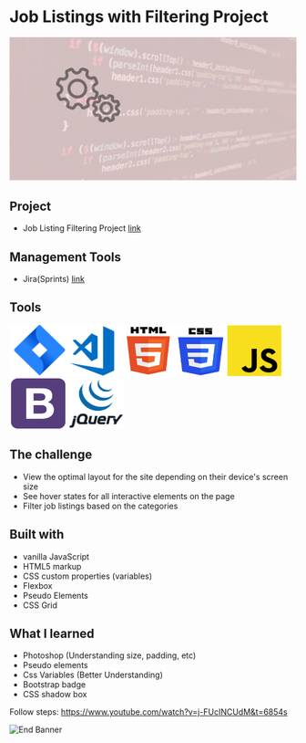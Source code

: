 # Job Listings with Filtering Project

![Begin Banner](Documentation/Under_Development.gif)
## Project
* Job Listing Filtering Project [link](https://github.com/pittyh6/job_listing_filtering/tree/master/static_job_listings)

## Management Tools
* Jira(Sprints) [link](https://github.com/pittyh6/job_listing_filtering/tree/master/Sprint%204)

## Tools
<img src= Documentation/jira.png  height="90" width="100" ><img src= Documentation/vscode.png  height="90" width="100"><img src= Documentation/html.png  height="90" width="90"><img src= Documentation/css.png  height="90" width="90"><img src= Documentation/js.png  height="90" width="100"><img src= Documentation/bootstrap.png  height="90" width="100"><img src= Documentation/jquery.png  height="90" width="100">

## The challenge
* View the optimal layout for the site depending on their device's screen size
* See hover states for all interactive elements on the page
* Filter job listings based on the categories

## Built with
* vanilla JavaScript
* HTML5 markup
* CSS custom properties (variables)
* Flexbox
* Pseudo Elements
* CSS Grid

## What I learned
* Photoshop (Understanding size, padding, etc)
* Pseudo elements
* Css Variables (Better Understanding)
* Bootstrap badge 
* CSS shadow box

Follow steps: https://www.youtube.com/watch?v=j-FUcINCUdM&t=6854s

![End Banner](Documentation/botton-1200x350.gif)